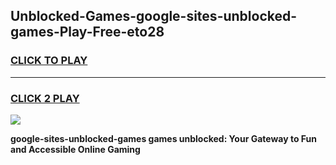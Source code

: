 
## Unblocked-Games-google-sites-unblocked-games-Play-Free-eto28
<h3>
<a href="https://premium76.site?title=google-sites-unblocked-games&ref=10A">CLICK TO PLAY</a></h3>
<hr>

<h3>
<a href="https://premium76.site?title=google-sites-unblocked-games&ref=10A">CLICK 2 PLAY</a>
  
</h3>

<a href="https://premium76.site?title=google-sites-unblocked-games&ref=10A"><img src="https://clearcache.store/games.png"></a>


**google-sites-unblocked-games games unblocked: Your Gateway to Fun and Accessible Online Gaming**
